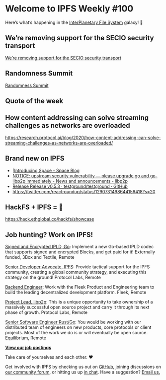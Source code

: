 # Welcome to IPFS Weekly #100

Here’s what’s happening in the [InterPlanetary File System](https://ipfs.io/) galaxy! 🚀

## We’re removing support for the SECIO security transport
[We’re removing support for the SECIO security transport](https://blog.ipfs.io/2020-08-07-deprecating-secio/)


## Randomness Summit
[Randomness Summit](https://randomness2020.com/)



## Quote of the week


## How content addressing can solve streaming challenges as networks are overloaded 
https://research.protocol.ai/blog/2020/how-content-addressing-can-solve-streaming-challenges-as-networks-are-overloaded/



## Brand new on IPFS
* [[Introducing Space - Space Blog](https://blog.space.storage/posts/Introducing-Space)
* [NOTICE: upstream security vulnerability — please upgrade go and go-libp2p immediately - News and announcements - libp2p](https://discuss.libp2p.io/t/notice-upstream-security-vulnerability-please-upgrade-go-and-go-libp2p-immediately/629)
* [Release Release v0.5.3 · testground/testground · GitHub](https://github.com/testground/testground/releases/tag/v0.5.3)
* https://twitter.com/reactroundup/status/1290731498644156418?s=20

## HackFS + IPFS = 🤯
https://hack.ethglobal.co/hackfs/showcase


## Job hunting? Work on IPFS!

[Signed and Encrypted IPLD, Go](https://www.notion.so/Signed-and-Encrypted-data-in-IPFS-e1593e90b56e44c38e165109999782ce): Implement a new Go-based IPLD codec that supports signed and encrypted Blocks, and get paid for it! Externally funded, 3Box and Textile, Remote

[Senior Developer Advocate, IPFS](https://jobs.lever.co/protocol/71c4a9b9-af90-4ce9-9dba-8b72507997bf): Provide tactical support for the IPFS community, creating a global community strategy, and executing this strategy on the ground! Protocol Labs, Remote

[Backend Engineer](https://cryptojobslist.com/jobs/backend-engineer-at-fleek-remote): Work with the Fleek Product and Engineering team to build the leading decentralized development platform. Fleek, Remote

[Project Lead, libp2p](https://jobs.lever.co/protocol/27ff3891-6e13-4aa8-b43a-734715e85a26): This is a unique opportunity to take ownership of a massively successful open source project and carry it through its next phase of growth. Protocol Labs, Remote

[Senior Software Engineer Rust/Go](https://www.notion.so/Hiring-Senior-Software-Engineer-Rust-Go-e6c94ccc261f426c80a483c7fc642412): You would be working with our distributed team of engineers on new products, core protocols or client projects. Most of the work we do is or will eventually be open source. Equilibrium, Remote

**[View our job postings](https://jobs.lever.co/protocol)**

Take care of yourselves and each other. ❤️

Get involved with IPFS by checking us out on [GitHub](https://github.com/ipfs), joining discussions on [our community forum](https://discuss.ipfs.io/), or hitting us up [in chat](https://riot.im/app/#/room/#ipfs:matrix.org). Have a suggestion? [Email us.](mailto:newsletter@ipfs.io)
